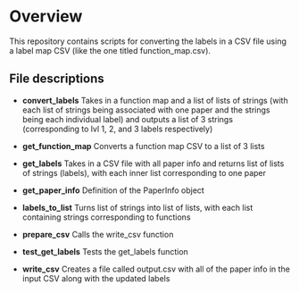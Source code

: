 # Overview
This repository contains scripts for converting the labels in a CSV file using a label map CSV (like the one titled function_map.csv).

## File descriptions

- **convert_labels**
Takes in a function map and a list of lists of strings (with each list of strings being associated with one paper and the strings being each individual label) and outputs a list of 3 strings (corresponding to lvl 1, 2, and 3 labels respectively)

- **get_function_map**
Converts a function map CSV to a list of 3 lists

- **get_labels**
Takes in a CSV file with all paper info and returns list of lists of strings (labels), with each inner list corresponding to one paper

- **get_paper_info**
Definition of the PaperInfo object

- **labels_to_list**
Turns list of strings into list of lists, with each list containing strings corresponding to functions

- **prepare_csv**
Calls the write_csv function

- **test_get_labels**
Tests the get_labels function

- **write_csv**
Creates a file called output.csv with all of the paper info in the input CSV along with the updated labels
